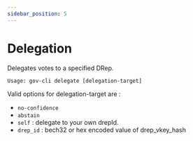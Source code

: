 ```yaml
---
sidebar_position: 5
---
```

# Delegation

Delegates votes to a specified DRep.

```
Usage: gov-cli delegate [delegation-target]
```


Valid options for delegation-target are :
 - `no-confidence`
 - `abstain`
 - `self` : delegate to your own drepId. 
 - `drep_id` : bech32 or hex encoded value  of drep_vkey_hash


